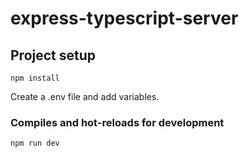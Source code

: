 # express-typescript-server

## Project setup

```
npm install
```

Create a .env file and add variables.

### Compiles and hot-reloads for development

```
npm run dev
```
